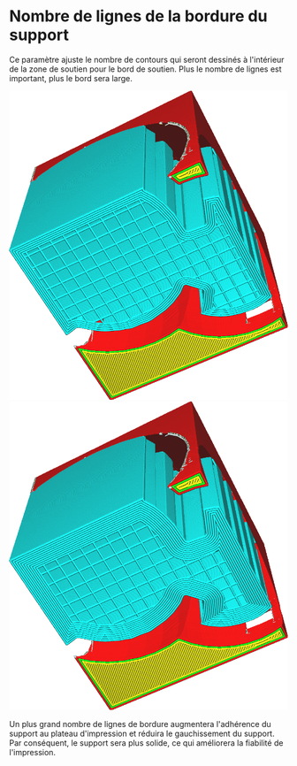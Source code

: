 Nombre de lignes de la bordure du support
====
Ce paramètre ajuste le nombre de contours qui seront dessinés à l'intérieur de la zone de soutien pour le bord de soutien. Plus le nombre de lignes est important, plus le bord sera large.

![5 lignes de bord](../../../articles/images/support_brim_2mm.png)
![10 lignes de bord](../../../articles/images/support_brim_4mm.png)

Un plus grand nombre de lignes de bordure augmentera l'adhérence du support au plateau d'impression et réduira le gauchissement du support. Par conséquent, le support sera plus solide, ce qui améliorera la fiabilité de l'impression.
